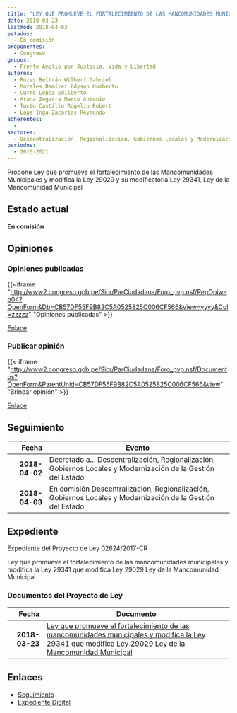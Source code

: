 ```yaml
---
title: "LEY QUE PROMUEVE EL FORTALECIMIENTO DE LAS MANCOMUNIDADES MUNICIPALES Y MODIFICA LA LEY 28029 Y SU MODIFICATORIA LEY 29341, LEY DE LA MANCOMUNIDAD MUNICIPAL"
date: 2018-03-23
lastmod: 2018-04-03
estados: 
  - En comisión
proponentes: 
  - Congreso
grupos: 
  - Frente Amplio por Justicia, Vida y Libertad
autores: 
  - Rozas Beltrán Wilbert Gabriel
  - Morales Ramírez Edyson Humberto
  - Curro López Edilberto
  - Arana Zegarra Marco Antonio
  - Tucto Castillo Rogelio Robert
  - Lapa Inga Zacarías Reymundo
adherentes: 
  - 
sectores: 
  - Descentralización, Regionalización, Gobiernos Locales y Modernización de la Gestión del Estado
periodos: 
  - 2016-2021
---
```


Propone Ley que promueve el fortalecimiento de las Mancomunidades Municipales y modifica la Ley 29029 y su modificatoria Ley 29341, Ley de la Mancomunidad Municipal


## Estado actual

**En comisión**

## Opiniones

### Opiniones publicadas

{{<iframe "http://www2.congreso.gob.pe/Sicr/ParCiudadana/Foro_pvp.nsf/RepOpiweb04?OpenForm&Db=CB57DF55F9B82C5A0525825C006CF566&View=yyyy&Col=zzzzz" "Opiniones publicadas" >}}

[Enlace](http://www2.congreso.gob.pe/Sicr/ParCiudadana/Foro_pvp.nsf/RepOpiweb04?OpenForm&Db=CB57DF55F9B82C5A0525825C006CF566&View=yyyy&Col=zzzzz)
### Publicar opinión

{{< iframe "http://www2.congreso.gob.pe/Sicr/ParCiudadana/Foro_pvp.nsf/Documentos?OpenForm&ParentUnid=CB57DF55F9B82C5A0525825C006CF566&view" "Brindar opinión" >}}

[Enlace](http://www2.congreso.gob.pe/Sicr/ParCiudadana/Foro_pvp.nsf/Documentos?OpenForm&ParentUnid=CB57DF55F9B82C5A0525825C006CF566&view)

## Seguimiento

| Fecha | Evento |
|------:|--------|
| **2018-04-02** | Decretado a... Descentralización, Regionalización, Gobiernos Locales y Modernización de la Gestión del Estado|
| **2018-04-03** | En comisión Descentralización, Regionalización, Gobiernos Locales y Modernización de la Gestión del Estado|


## Expediente

Expediente del Proyecto de Ley 02624/2017-CR

Ley que promueve el fortalecimiento de las mancomunidades municipales y modifica la Ley 29341 que modifica Ley 29029 Ley de la Mancomunidad Municipal


### Documentos del Proyecto de Ley

| Fecha | Documento |
|------:|--------|
| **2018-03-23** | [Ley que promueve el fortalecimiento de las mancomunidades municipales y modifica la Ley 29341 que modifica Ley 29029 Ley de la Mancomunidad Municipal](http://www.leyes.congreso.gob.pe/Documentos/2016_2021/Proyectos_de_Ley_y_de_Resoluciones_Legislativas/PL0262420180323..pdf) |

## Enlaces 

- [Seguimiento](http://www2.congreso.gob.pe/Sicr/TraDocEstProc/CLProLey2016.nsf/f7fff46988ca05b1052578e100829cc7/a7fb7b24798c4285052582590060deb0?OpenDocument)
- [Expediente Digital](http://www2.congreso.gob.pe/Sicr/TraDocEstProc/CLProLey2016.nsf/f7fff46988ca05b1052578e100829cc7/a7fb7b24798c4285052582590060deb0?OpenDocument&Click=05257FB7005EB655.eb71d0cf91d8294e05256cdf006b5706/$Body/0.1C6C)
